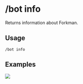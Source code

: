 # /bot info

Returns information about Forkman.

## Usage

```
/bot info
```

## Examples

<img src="https://github.com/user-attachments/assets/fb85d315-d653-4158-b24f-b765fbbf077b" class="rounded-corners">